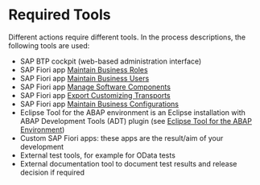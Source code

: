 <!-- loio0b958827ed15443ab07ca6da076efa1a -->

# Required Tools

Different actions require different tools. In the process descriptions, the following tools are used:

-   SAP BTP cockpit \(web-based administration interface\)
-   SAP Fiori app [Maintain Business Roles](../50-administration-and-ops/maintain-business-roles-8980ad0.md)
-   SAP Fiori app [Maintain Business Users](../50-administration-and-ops/maintain-business-users-e40e710.md)
-   SAP Fiori app [Manage Software Components](../50-administration-and-ops/manage-software-components-3dcf76a.md) 
-   SAP Fiori app [Export Customizing Transports](../50-administration-and-ops/export-customizing-transports-fa7366c.md)
-   SAP Fiori app [Maintain Business Configurations](maintain-business-configurations-app-76384d8.md)
-   Eclipse Tool for the ABAP environment is an Eclipse installation with ABAP Development Tools \(ADT\) plugin \(see [Eclipse Tool for the ABAP Environment](https://help.sap.com/viewer/65de2977205c403bbc107264b8eccf4b/Cloud/en-US/54dd7126d5b74efeb7a21f6b0bfe5f1a.html)\)
-   Custom SAP Fiori apps: these apps are the result/aim of your development
-   External test tools, for example for OData tests
-   External documentation tool to document test results and release decision if required


